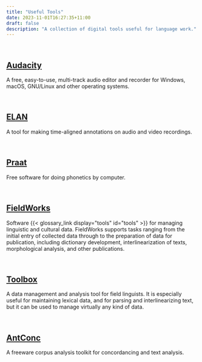 ```yaml
---
title: "Useful Tools"
date: 2023-11-01T16:27:35+11:00
draft: false
description: "A collection of digital tools useful for language work."
---
```

<br>

## [Audacity](https://www.audacityteam.org/)

A free, easy-to-use, multi-track audio editor and recorder for Windows, macOS, GNU/Linux and other operating systems.

<br>

## [ELAN](https://archive.mpi.nl/tla/elan)

A tool for making time-aligned annotations on audio and video recordings.

<br>

## [Praat](https://www.fon.hum.uva.nl/praat/)

Free software for doing phonetics by computer.

<br>

## [FieldWorks](https://software.sil.org/fieldworks/)

Software {{< glossary_link display="tools" id="tools" >}} for managing linguistic and cultural data. FieldWorks supports tasks ranging from the initial entry of collected data through to the preparation of data for publication, including dictionary development, interlinearization of texts, morphological analysis, and other publications.

<br>

## [Toolbox](https://software.sil.org/toolbox/)

A data management and analysis tool for field linguists. It is especially useful for maintaining lexical data, and for parsing and interlinearizing text, but it can be used to manage virtually any kind of data.

<br>

## [AntConc](https://www.laurenceanthony.net/software/antconc/)

A freeware corpus analysis toolkit for concordancing and text analysis.

<br>